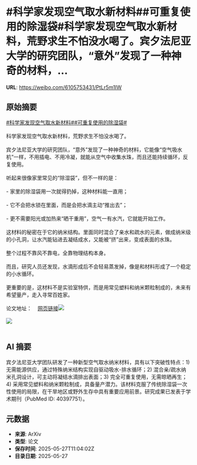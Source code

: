 # #科学家发现空气取水新材料##可重复使用的除湿袋#科学家发现空气取水新材料，荒野求生不怕没水喝了。宾夕法尼亚大学的研究团队，“意外”发现了一种神奇的材料，...

**URL**: https://weibo.com/6105753431/PtLr5m1IW

## 原始摘要

<a href="https://m.weibo.cn/search?containerid=231522type%3D1%26t%3D10%26q%3D%23%E7%A7%91%E5%AD%A6%E5%AE%B6%E5%8F%91%E7%8E%B0%E7%A9%BA%E6%B0%94%E5%8F%96%E6%B0%B4%E6%96%B0%E6%9D%90%E6%96%99%23&amp;extparam=%23%E7%A7%91%E5%AD%A6%E5%AE%B6%E5%8F%91%E7%8E%B0%E7%A9%BA%E6%B0%94%E5%8F%96%E6%B0%B4%E6%96%B0%E6%9D%90%E6%96%99%23" data-hide=""><span class="surl-text">#科学家发现空气取水新材料#</span></a><a href="https://m.weibo.cn/search?containerid=231522type%3D1%26t%3D10%26q%3D%23%E5%8F%AF%E9%87%8D%E5%A4%8D%E4%BD%BF%E7%94%A8%E7%9A%84%E9%99%A4%E6%B9%BF%E8%A2%8B%23&amp;extparam=%23%E5%8F%AF%E9%87%8D%E5%A4%8D%E4%BD%BF%E7%94%A8%E7%9A%84%E9%99%A4%E6%B9%BF%E8%A2%8B%23" data-hide=""><span class="surl-text">#可重复使用的除湿袋#</span></a><br><br>科学家发现空气取水新材料，荒野求生不怕没水喝了。<br><br>宾夕法尼亚大学的研究团队，“意外”发现了一种神奇的材料，它能像“空气吸水机”一样，不用插电、不用冷凝，就能从空气中收集水珠，而且还能持续循环，反复使用。<br><br>听起来很像家里常见的“除湿袋”，但不一样的是：<br><br>- 家里的除湿袋用一次就得扔掉，这种材料能一直用；<br><br>- 它不会把水锁在里面，而是会把水滴主动“推出去”；<br><br>- 更不需要阳光或加热来“晒干重用”，空气一有水汽，它就能开始工作。<br><br>这材料的秘密在于它的纳米结构。里面同时混合了亲水和疏水的元素，做成纳米级的小孔洞，让水汽能钻进去凝结成水，又能被“挤”出来，变成表面的水珠。<br><br>整个过程不靠风不靠电，全靠物理结构本身。<br><br>而且，研究人员还发现，水滴形成后不会轻易蒸发掉，像是和材料形成了一个稳定的小水循环。<br><br>更重要的是，这材料不是实验室特供，而是用常见塑料和纳米颗粒制成的，未来有希望量产，走入寻常百姓家。<br><br>论文地址：<a href="https://weibo.cn/sinaurl?u=https%3A%2F%2Fpubmed.ncbi.nlm.nih.gov%2F40397751%2F" data-hide=""><span class="url-icon"><img style="width: 1rem;height: 1rem" src="https://h5.sinaimg.cn/upload/2015/09/25/3/timeline_card_small_web_default.png" referrerpolicy="no-referrer"></span><span class="surl-text">网页链接</span></a><img style="" src="https://tvax3.sinaimg.cn/large/006Fd7o3gy1i1u37f3c6kj30lp0ij11a.jpg" referrerpolicy="no-referrer"><br><br><img style="" src="https://tvax4.sinaimg.cn/large/006Fd7o3gy1i1u37g3rf7j30m80n3qir.jpg" referrerpolicy="no-referrer"><br><br>

## AI 摘要

宾夕法尼亚大学团队研发了一种新型空气取水纳米材料，具有以下突破性特点：1) 无需能源供应，通过特殊纳米结构实现自驱动吸水-排水循环；2) 混合亲/疏水纳米孔洞设计，可主动将凝结水滴排出表面；3) 完全可重复使用，无需晾晒再生；4) 采用常见塑料和纳米颗粒制成，具备量产潜力。该材料克服了传统除湿袋一次性使用的局限，在干旱地区或野外生存中具有重要应用前景。研究成果已发表于学术期刊（PubMed ID: 40397751）。

## 元数据

- **来源**: ArXiv
- **类型**: 论文
- **保存时间**: 2025-05-27T11:04:02Z
- **目录日期**: 2025-05-27
